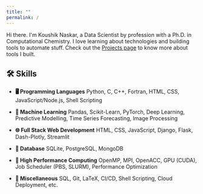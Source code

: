 ```yaml
---
title: ""
permalink: /
---
```


Hi there. I'm Koushik Naskar, a Data Scientist by profession with a Ph.D. in Computational Chemistry. I love learning about technologies and building tools to automate stuff. Check out the [Projects page](/projects) to know more about tools I built.



## 🛠️ Skills 

* **🖥️ Programming Languages**
  Python, C, C++, Fortran, HTML, CSS, JavaScript/Node.js, Shell Scripting

* **🤖 Machine Learning**
  Pandas, Scikit-Learn, PyTorch, Deep Learning, Predictive Modelling, Time Series Forecasting, Image Processing

* **🌐 Full Stack Web Development**
  HTML, CSS, JavaScript, Django, Flask, Dash-Plotly, Streamlit

* **💾 Database**
  SQLite, PostgreSQL, MongoDB

* **🚀 High Performance Computing**
  OpenMP, MPI, OpenACC, GPU (CUDA), Job Scheduler (PBS, SLURM), Performance Optimization

* **🧰 Miscellaneous**
  SQL, Git, LaTeX, CI/CD, Shell Scripting, Cloud Deployment, etc.

